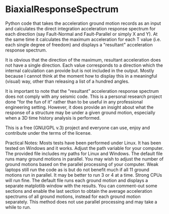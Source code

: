 # BiaxialResponseSpectrum

Python code that takes the acceleration ground motion records as an input and calculates the direct integration acceleration response spectrum for each direction (say Fault-Normal and Fault-Parallel or simply X and Y). At the same time it calculates the maximum acceleration for each T value (i.e. each single degree of freedom) and displays a "resultant" acceleration response spectrum.

It is obvious that the direction of the maximum, resultant acceleration does not have a single direction. Each value corresponds to a direction which the internal calculation can provide but is not included in the output. Mostly because I cannot think at the moment how to display this in a meaningful (visual) way, other than releasing a list of a hundred angles.  

It is important to note that the "resultant" acceleration response spectrum does not comply with any seismic code. This is a personal research project done "for the fun of it" rather than to be useful in any professional engineering setting. However, it does provide an insight about what the response of a structure may be under a given ground motion, especially when a 3D time history analysis is performed. 

This is a free (GNU/GPL v.3) project and everyone can use, enjoy and contribute under the terms of the license. 

Practical Notes:
Mosts tests have been performed under Linux. 
It has been tested on Windows and it works.
Adjust the path variable for your computer. The provided file includes my paths for Linux and Windows. 
The default file runs many ground motions in parallel. You may wish to adjust the number of ground motions based on the parallel processing of your computer. Weak laptops still run the code as is but do not benefit much if all 11 ground motions run in parallel. It may be better to run 3 or 4 at a time. Strong CPUs will run fine. 
The default file runs each ground motion and displays a separate matplotlib window with the results. You can comment-out some sections and enable the last section to obtain the average acceleration spectrums of all ground motions, instead for each ground motion separately. This method does not use parallel processing and may take a while to run. 
